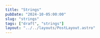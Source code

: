 ```yaml
---
title: "Strings"
pubDate: "2024-10-05:00:00"
slug: "strings"
tags: ["draft", "strings"]
layout: "../../layouts/PostLayout.astro"
---
```

